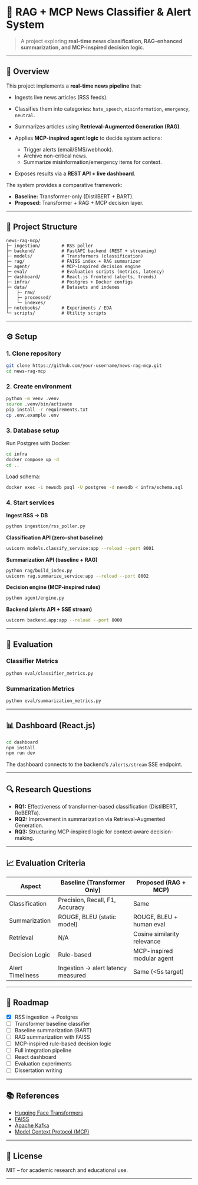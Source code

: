 
# 📡 RAG + MCP News Classifier & Alert System

> A project exploring **real-time news classification, RAG-enhanced summarization, and MCP-inspired decision logic**.

---

## 📖 Overview

This project implements a **real-time news pipeline** that:

* Ingests live news articles (RSS feeds).
* Classifies them into categories: `hate_speech`, `misinformation`, `emergency`, `neutral`.
* Summarizes articles using **Retrieval-Augmented Generation (RAG)**.
* Applies **MCP-inspired agent logic** to decide system actions:

  * Trigger alerts (email/SMS/webhook).
  * Archive non-critical news.
  * Summarize misinformation/emergency items for context.
* Exposes results via a **REST API + live dashboard**.

The system provides a comparative framework:

* **Baseline:** Transformer-only (DistilBERT + BART).
* **Proposed:** Transformer + RAG + MCP decision layer.

---

## 📂 Project Structure

```plaintext
news-rag-mcp/
├─ ingestion/        # RSS poller
├─ backend/          # FastAPI backend (REST + streaming)
├─ models/           # Transformers (classification)
├─ rag/              # FAISS index + RAG summarizer
├─ agent/            # MCP-inspired decision engine
├─ eval/             # Evaluation scripts (metrics, latency)
├─ dashboard/        # React.js frontend (alerts, trends)
├─ infra/            # Postgres + Docker configs
├─ data/             # Datasets and indexes
│   ├─ raw/
│   ├─ processed/
│   └─ indexes/
├─ notebooks/        # Experiments / EDA
└─ scripts/          # Utility scripts
```

---

## ⚙️ Setup

### 1. Clone repository

```bash
git clone https://github.com/your-username/news-rag-mcp.git
cd news-rag-mcp
```

### 2. Create environment

```bash
python -m venv .venv
source .venv/bin/activate
pip install -r requirements.txt
cp .env.example .env
```

### 3. Database setup

Run Postgres with Docker:

```bash
cd infra
docker compose up -d
cd ..
```

Load schema:

```bash
docker exec -i newsdb psql -U postgres -d newsdb < infra/schema.sql
```

### 4. Start services

**Ingest RSS → DB**

```bash
python ingestion/rss_poller.py
```

**Classification API (zero-shot baseline)**

```bash
uvicorn models.classify_service:app --reload --port 8001
```

**Summarization API (baseline + RAG)**

```bash
python rag/build_index.py
uvicorn rag.summarize_service:app --reload --port 8002
```

**Decision engine (MCP-inspired rules)**

```bash
python agent/engine.py
```

**Backend (alerts API + SSE stream)**

```bash
uvicorn backend.app:app --reload --port 8000
```

---

## 🧪 Evaluation

### Classifier Metrics

```bash
python eval/classifier_metrics.py
```

### Summarization Metrics

```bash
python eval/summarization_metrics.py
```

---

## 📊 Dashboard (React.js)

```bash
cd dashboard
npm install
npm run dev
```

The dashboard connects to the backend’s `/alerts/stream` SSE endpoint.

---

## 🔍 Research Questions

* **RQ1:** Effectiveness of transformer-based classification (DistilBERT, RoBERTa).
* **RQ2:** Improvement in summarization via Retrieval-Augmented Generation.
* **RQ3:** Structuring MCP-inspired logic for context-aware decision-making.

---

## 📈 Evaluation Criteria

| Aspect           | Baseline (Transformer Only)        | Proposed (RAG + MCP)        |
| ---------------- | ---------------------------------- | --------------------------- |
| Classification   | Precision, Recall, F1, Accuracy    | Same                        |
| Summarization    | ROUGE, BLEU (static model)         | ROUGE, BLEU + human eval    |
| Retrieval        | N/A                                | Cosine similarity relevance |
| Decision Logic   | Rule-based                         | MCP-inspired modular agent  |
| Alert Timeliness | Ingestion → alert latency measured | Same (<5s target)           |

---

## 🚧 Roadmap

* [x] RSS ingestion → Postgres
* [ ] Transformer baseline classifier
* [ ] Baseline summarization (BART)
* [ ] RAG summarization with FAISS
* [ ] MCP-inspired rule-based decision logic
* [ ] Full integration pipeline
* [ ] React dashboard
* [ ] Evaluation experiments
* [ ] Dissertation writing

---

## 📚 References

* [Hugging Face Transformers](https://huggingface.co/transformers/)
* [FAISS](https://faiss.ai/)
* [Apache Kafka](https://kafka.apache.org/)
* [Model Context Protocol (MCP)](https://modelcontextprotocol.io/)

---

## 📜 License

MIT – for academic research and educational use.

---
